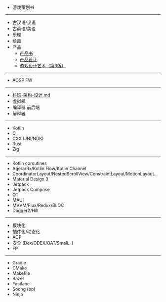 - 游戏策划书

---

- 古汉语/汉语
- 古英语/美语
- 乐理
- 绘画
- 产品
  - [产品书](https://search.jd.com/Search?keyword=产品书&enc=utf-8&wq=产品书&pvid=d71bc890484e44e99f169d2e54a326bf)
  - [产品设计](https://search.jd.com/Search?keyword=产品设计&enc=utf-8&wq=产品she%27ji&pvid=e571fbe1745a4bceb698c03e45e3e0f5)
  - [游戏设计艺术（第3版）](https://item.jd.com/10032914344868.html)

---

- AOSP FW

---

- [科班-架构-设计.md](https://github.com/imknown/IMKDevelopmentDaily/blob/master/CS/科班-架构-设计.md)
- 虚拟机
- 编译器 前后端
- 解释器

---

- Kotlin
- C
- CXX (JNI/NDK)
- Rust
- Zig

---

- Kotlin coroutines
- Agera/Rx/Kotlin Flow/Kotlin Channel
- CoordinatorLayout/NestedScrollView/ConstraintLayout/MotionLayout...
- Material Design 3
- Jetpack
- Jetpack Compose
- QT
- MAUI
- MVVM/Flux/Redux/BLOC
- Dagger2/Hilt

---

- 模块化
- 插件化/动态化
- AOP
- 安全 (Dex/ODEX/OAT/Smali...)
- FP

---

- Gradle
- CMake
- Makefile
- Bazel
- Fastlane
- Soong (bp)
- Ninja
